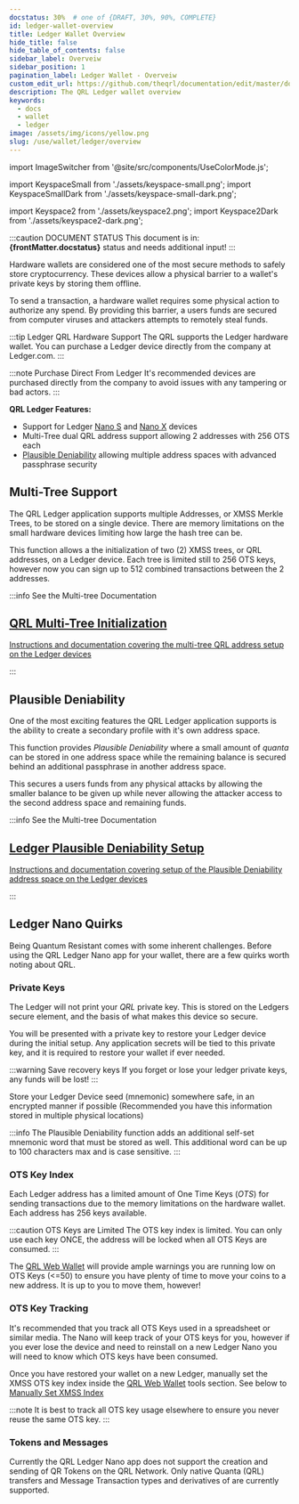 ```yaml
---
docstatus: 30%  # one of {DRAFT, 30%, 90%, COMPLETE}
id: ledger-wallet-overview
title: Ledger Wallet Overview
hide_title: false
hide_table_of_contents: false
sidebar_label: Overveiw
sidebar_position: 1
pagination_label: Ledger Wallet - Overveiw
custom_edit_url: https://github.com/theqrl/documentation/edit/master/docs/basics/what-is-qrl.md
description: The QRL Ledger wallet overview
keywords:
  - docs
  - wallet
  - ledger
image: /assets/img/icons/yellow.png
slug: /use/wallet/ledger/overview
---
```


import ImageSwitcher from '@site/src/components/UseColorMode.js';

import KeyspaceSmall from './assets/keyspace-small.png';
import KeyspaceSmallDark from './assets/keyspace-small-dark.png';

import Keyspace2 from './assets/keyspace2.png';
import Keyspace2Dark from './assets/keyspace2-dark.png';


:::caution DOCUMENT STATUS 
<span>This document is in: <b>{frontMatter.docstatus}</b> status and needs additional input!</span>
:::

Hardware wallets are considered one of the most secure methods to safely store cryptocurrency. These devices allow a physical barrier to a wallet's private keys by storing them offline.

To send a transaction, a hardware wallet requires some physical action to authorize any spend. By providing this barrier, a users funds are secured from computer viruses and attackers attempts to remotely steal funds.

:::tip Ledger QRL Hardware Support
The QRL supports the Ledger hardware wallet. You can purchase a Ledger device directly from the company at Ledger.com. 
:::

:::note Purchase Direct From Ledger
It's recommended devices are purchased directly from the company to avoid issues with any tampering or bad actors.
:::


**QRL Ledger Features:**

* Support for Ledger [Nano S](https://shop.ledger.com/products/ledger-nano-s) and [Nano X](https://shop.ledger.com/pages/ledger-nano-x) devices
* Multi-Tree dual QRL address support allowing $2$ addresses with $256$ OTS each
* [Plausible Deniability](https://support.ledger.com/hc/en-us/articles/115005214529-Advanced-passphrase-security) allowing multiple address spaces with advanced passphrase security


## Multi-Tree Support

The QRL Ledger application supports multiple Addresses, or XMSS Merkle Trees, to be stored on a single device. There are memory limitations on the small hardware devices limiting how large the hash tree can be.

<div style={{textAlign: 'center'}}>
  <ImageSwitcher 
    lightImageSrc={KeyspaceSmall}
    darkImageSrc={KeyspaceSmallDark}
  />
</div>

This function allows a the initialization of two ($2$) XMSS trees, or QRL addresses, on a Ledger device. Each tree is limited still to $256$ OTS keys, however now you can sign up to $512$ combined transactions between the $2$ addresses.

:::info See the Multi-tree Documentation 
<span >
  <section class="row list_node_modules-@docusaurus-theme-classic-lib-theme-DocCategoryGeneratedIndexPage-styles-module">
        <article class="col col--12 margin-bottom--md">
            <a class="card padding--md cardContainer_node_modules-@docusaurus-theme-classic-lib-theme-DocCard-styles-module" href="/use/wallet/ledger/new">
                <h2 class="text--truncate cardTitle_node_modules-@docusaurus-theme-classic-lib-theme-DocCard-styles-module" title="New QRL Ledger Wallet">
                    QRL Multi-Tree Initialization 
                </h2>
                <p class="text--truncate cardDescription_node_modules-@docusaurus-theme-classic-lib-theme-DocCard-styles-module" 
               title="QRL Ledger wallet initialization">
                    Instructions and documentation covering the multi-tree QRL address setup on the Ledger devices
                </p>
            </a>
        </article>
    </section>
</span>
:::






## Plausible Deniability

One of the most exciting features the QRL Ledger application supports is the ability to create a secondary profile with it's own address space. 

<div style={{textAlign: 'center'}}>
  <ImageSwitcher 
    lightImageSrc={Keyspace2}
    darkImageSrc={Keyspace2Dark}
  />
</div>

This function provides *Plausible Deniability* where a small amount of $quanta$ can be stored in one address space while the remaining balance is secured behind an additional passphrase in another address space.

This secures a users funds from any physical attacks by allowing the smaller balance to be given up while never allowing the attacker access to the second address space and remaining funds.


:::info See the Multi-tree Documentation 
<span >
  <section class="row list_node_modules-@docusaurus-theme-classic-lib-theme-DocCategoryGeneratedIndexPage-styles-module">
        <article class="col col--12 margin-bottom--md">
            <a class="card padding--md cardContainer_node_modules-@docusaurus-theme-classic-lib-theme-DocCard-styles-module" href="/use/wallet/ledger/plausable-deniability">
                <h2 class="text--truncate cardTitle_node_modules-@docusaurus-theme-classic-lib-theme-DocCard-styles-module" title="Ledger Plausible Deniability Setup">
                    Ledger Plausible Deniability Setup 
                </h2>
                <p class="text--truncate cardDescription_node_modules-@docusaurus-theme-classic-lib-theme-DocCard-styles-module" 
               title="QRL Ledger Plausible Deniability Setup">
                    Instructions and documentation covering setup of the Plausible Deniability address space on the Ledger devices
                </p>
            </a>
        </article>
    </section>
</span>
:::



## Ledger Nano Quirks

Being Quantum Resistant comes with some inherent challenges. Before using the QRL Ledger Nano app for your wallet, there are a few quirks worth noting about QRL. 


### Private Keys

The Ledger will not print your *QRL* private key. This is stored on the Ledgers secure element, and the basis of what makes this device so secure. 

You will be presented with a private key to restore your Ledger device during the initial setup. Any application secrets will be tied to this private key, and it is required to restore your wallet if ever needed.

:::warning Save recovery keys
If you forget or lose your ledger private keys, any funds will be lost!
:::

Store your Ledger Device seed (mnemonic) somewhere safe, in an encrypted manner if possible (Recommended you have this information stored in multiple physical locations)

:::info
The Plausible Deniability function adds an additional self-set mnemonic word that must be stored as well. This additional word can be up to 100 characters max and is case sensitive. 
:::


### OTS Key Index


Each Ledger address has a limited amount of One Time Keys (*OTS*) for sending transactions due to the memory limitations on the hardware wallet. Each address has $256$ keys available.

:::caution OTS Keys are Limited
The OTS key index is limited. You can only use each key ONCE, the address will be locked when all OTS Keys are consumed.
:::


The [QRL Web Wallet](https://wallet.theqrl.org/) will provide ample warnings you are running low on OTS Keys (<=50) to ensure you have plenty of time to move your coins to a new address. It is up to you to move them, however!

### OTS Key Tracking

It's recommended that you track all OTS Keys used in a spreadsheet or similar media. The Nano will keep track of your OTS keys for you, however if you ever lose the device and need to reinstall on a new Ledger Nano you will need to know which OTS keys have been consumed. 

Once you have restored your wallet on a new Ledger, manually set the XMSS OTS key index inside the [QRL Web Wallet](https://wallet.theqrl.org/) tools section. See below to [Manually Set XMSS Index](#manually-set-xmss-index)  

:::note It is best to track all OTS key usage elsewhere to ensure you never reuse the same OTS key.
:::

### Tokens and Messages

Currently the QRL Ledger Nano app does not support the creation and sending of QR Tokens on the QRL Network. Only native Quanta (QRL) transfers and Message Transaction types and derivatives of are currently supported. 